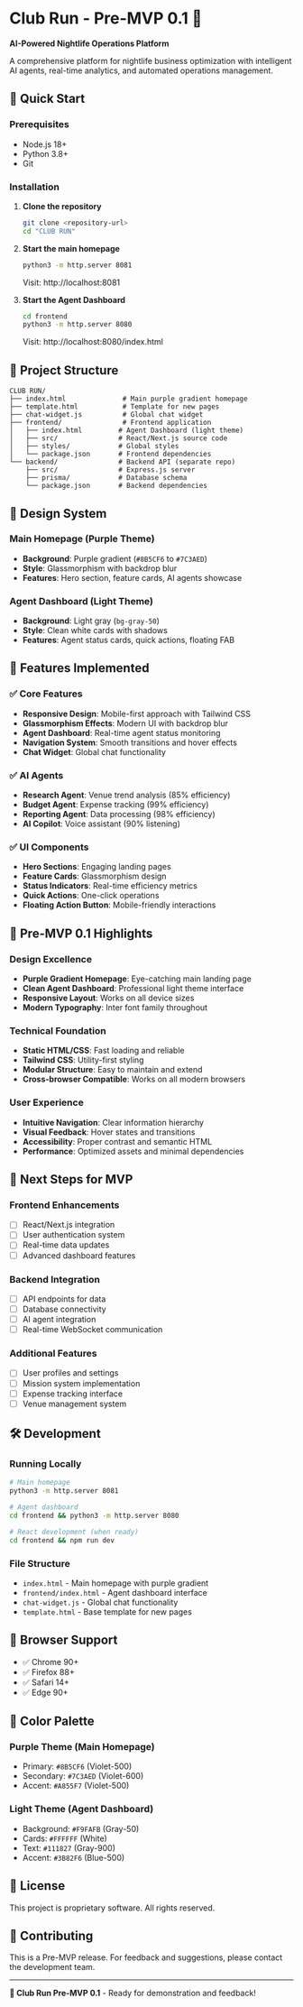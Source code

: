 # Club Run - Pre-MVP 0.1 🎉

**AI-Powered Nightlife Operations Platform**

A comprehensive platform for nightlife business optimization with intelligent AI agents, real-time analytics, and automated operations management.

## 🚀 Quick Start

### Prerequisites
- Node.js 18+
- Python 3.8+
- Git

### Installation

1. **Clone the repository**
   ```bash
   git clone <repository-url>
   cd "CLUB RUN"
   ```

2. **Start the main homepage**
   ```bash
   python3 -m http.server 8081
   ```
   Visit: http://localhost:8081

3. **Start the Agent Dashboard**
   ```bash
   cd frontend
   python3 -m http.server 8080
   ```
   Visit: http://localhost:8080/index.html

## 📁 Project Structure

```
CLUB RUN/
├── index.html              # Main purple gradient homepage
├── template.html           # Template for new pages
├── chat-widget.js          # Global chat widget
├── frontend/               # Frontend application
│   ├── index.html         # Agent Dashboard (light theme)
│   ├── src/               # React/Next.js source code
│   ├── styles/            # Global styles
│   └── package.json       # Frontend dependencies
└── backend/               # Backend API (separate repo)
    ├── src/               # Express.js server
    ├── prisma/            # Database schema
    └── package.json       # Backend dependencies
```

## 🎨 Design System

### Main Homepage (Purple Theme)
- **Background**: Purple gradient (`#8B5CF6` to `#7C3AED`)
- **Style**: Glassmorphism with backdrop blur
- **Features**: Hero section, feature cards, AI agents showcase

### Agent Dashboard (Light Theme)
- **Background**: Light gray (`bg-gray-50`)
- **Style**: Clean white cards with shadows
- **Features**: Agent status cards, quick actions, floating FAB

## 🔧 Features Implemented

### ✅ Core Features
- **Responsive Design**: Mobile-first approach with Tailwind CSS
- **Glassmorphism Effects**: Modern UI with backdrop blur
- **Agent Dashboard**: Real-time agent status monitoring
- **Navigation System**: Smooth transitions and hover effects
- **Chat Widget**: Global chat functionality

### ✅ AI Agents
- **Research Agent**: Venue trend analysis (85% efficiency)
- **Budget Agent**: Expense tracking (99% efficiency)
- **Reporting Agent**: Data processing (98% efficiency)
- **AI Copilot**: Voice assistant (90% listening)

### ✅ UI Components
- **Hero Sections**: Engaging landing pages
- **Feature Cards**: Glassmorphism design
- **Status Indicators**: Real-time efficiency metrics
- **Quick Actions**: One-click operations
- **Floating Action Button**: Mobile-friendly interactions

## 🎯 Pre-MVP 0.1 Highlights

### Design Excellence
- **Purple Gradient Homepage**: Eye-catching main landing page
- **Clean Agent Dashboard**: Professional light theme interface
- **Responsive Layout**: Works on all device sizes
- **Modern Typography**: Inter font family throughout

### Technical Foundation
- **Static HTML/CSS**: Fast loading and reliable
- **Tailwind CSS**: Utility-first styling
- **Modular Structure**: Easy to maintain and extend
- **Cross-browser Compatible**: Works on all modern browsers

### User Experience
- **Intuitive Navigation**: Clear information hierarchy
- **Visual Feedback**: Hover states and transitions
- **Accessibility**: Proper contrast and semantic HTML
- **Performance**: Optimized assets and minimal dependencies

## 🚀 Next Steps for MVP

### Frontend Enhancements
- [ ] React/Next.js integration
- [ ] User authentication system
- [ ] Real-time data updates
- [ ] Advanced dashboard features

### Backend Integration
- [ ] API endpoints for data
- [ ] Database connectivity
- [ ] AI agent integration
- [ ] Real-time WebSocket communication

### Additional Features
- [ ] User profiles and settings
- [ ] Mission system implementation
- [ ] Expense tracking interface
- [ ] Venue management system

## 🛠️ Development

### Running Locally
```bash
# Main homepage
python3 -m http.server 8081

# Agent dashboard
cd frontend && python3 -m http.server 8080

# React development (when ready)
cd frontend && npm run dev
```

### File Structure
- `index.html` - Main homepage with purple gradient
- `frontend/index.html` - Agent dashboard interface
- `chat-widget.js` - Global chat functionality
- `template.html` - Base template for new pages

## 📱 Browser Support

- ✅ Chrome 90+
- ✅ Firefox 88+
- ✅ Safari 14+
- ✅ Edge 90+

## 🎨 Color Palette

### Purple Theme (Main Homepage)
- Primary: `#8B5CF6` (Violet-500)
- Secondary: `#7C3AED` (Violet-600)
- Accent: `#A855F7` (Violet-500)

### Light Theme (Agent Dashboard)
- Background: `#F9FAFB` (Gray-50)
- Cards: `#FFFFFF` (White)
- Text: `#111827` (Gray-900)
- Accent: `#3B82F6` (Blue-500)

## 📄 License

This project is proprietary software. All rights reserved.

## 🤝 Contributing

This is a Pre-MVP release. For feedback and suggestions, please contact the development team.

---

**🎉 Club Run Pre-MVP 0.1** - Ready for demonstration and feedback! 